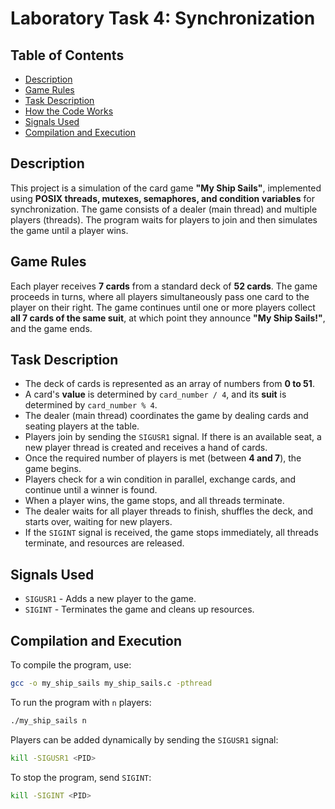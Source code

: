 # Laboratory Task 4: Synchronization

## Table of Contents
- [Description](#description)
- [Game Rules](#game-rules)
- [Task Description](#task-description)
- [How the Code Works](#how-the-code-works)
- [Signals Used](#signals-used)
- [Compilation and Execution](#compilation-and-execution)

## Description
This project is a simulation of the card game **"My Ship Sails"**, implemented using **POSIX threads, mutexes, semaphores, and condition variables** for synchronization. The game consists of a dealer (main thread) and multiple players (threads). The program waits for players to join and then simulates the game until a player wins.

## Game Rules
Each player receives **7 cards** from a standard deck of **52 cards**. The game proceeds in turns, where all players simultaneously pass one card to the player on their right. The game continues until one or more players collect **all 7 cards of the same suit**, at which point they announce **"My Ship Sails!"**, and the game ends.

## Task Description
- The deck of cards is represented as an array of numbers from **0 to 51**.
- A card's **value** is determined by `card_number / 4`, and its **suit** is determined by `card_number % 4`.
- The dealer (main thread) coordinates the game by dealing cards and seating players at the table.
- Players join by sending the `SIGUSR1` signal. If there is an available seat, a new player thread is created and receives a hand of cards.
- Once the required number of players is met (between **4 and 7**), the game begins.
- Players check for a win condition in parallel, exchange cards, and continue until a winner is found.
- When a player wins, the game stops, and all threads terminate.
- The dealer waits for all player threads to finish, shuffles the deck, and starts over, waiting for new players.
- If the `SIGINT` signal is received, the game stops immediately, all threads terminate, and resources are released.

## Signals Used
- `SIGUSR1` - Adds a new player to the game.
- `SIGINT` - Terminates the game and cleans up resources.

## Compilation and Execution
To compile the program, use:
```sh
gcc -o my_ship_sails my_ship_sails.c -pthread
```
To run the program with `n` players:
```sh
./my_ship_sails n
```
Players can be added dynamically by sending the `SIGUSR1` signal:
```sh
kill -SIGUSR1 <PID>
```
To stop the program, send `SIGINT`:
```sh
kill -SIGINT <PID>
```

